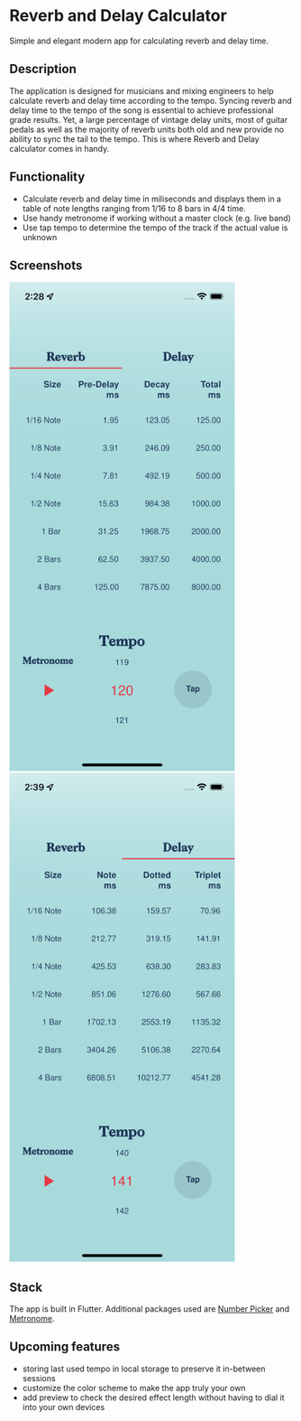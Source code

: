 # Reverb and Delay Calculator

Simple and elegant modern app for calculating reverb and delay time.

## Description

The application is designed for musicians and mixing engineers to help calculate reverb and delay time according to the tempo.
Syncing reverb and delay time to the tempo of the song is essential to achieve professional grade results.
Yet, a large percentage of vintage delay units, most of guitar pedals as well as the majority of reverb units both old and new provide no ability to sync the tail to the tempo.
This is where Reverb and Delay calculator comes in handy.

## Functionality

- Calculate reverb and delay time in miliseconds and displays them in a table of note lengths ranging from 1/16 to 8 bars in 4/4 time.
- Use handy metronome if working without a master clock (e.g. live band)
- Use tap tempo to determine the tempo of the track if the actual value is unknown

## Screenshots

<div>
  <img src="https://raw.githubusercontent.com/maniutin/reverb_calculator/main/assets/screenshots/reverb_page.png" width="400" alt="Reverb Page">
  <img src="https://raw.githubusercontent.com/maniutin/reverb_calculator/main/assets/screenshots/delay_page.png" width="400" alt="Delay Page">
</div>

## Stack

The app is built in Flutter.
Additional packages used are [Number Picker](https://pub.dev/packages/numberpicker) and [Metronome](https://pub.dev/packages/metronome).

## Upcoming features

- storing last used tempo in local storage to preserve it in-between sessions
- customize the color scheme to make the app truly your own
- add preview to check the desired effect length without having to dial it into your own devices
